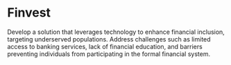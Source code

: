 # Finvest


Develop a solution that leverages technology to enhance financial inclusion, targeting underserved populations. Address challenges such as limited access to banking services, lack of financial education, and barriers preventing individuals from participating in the formal financial system.

